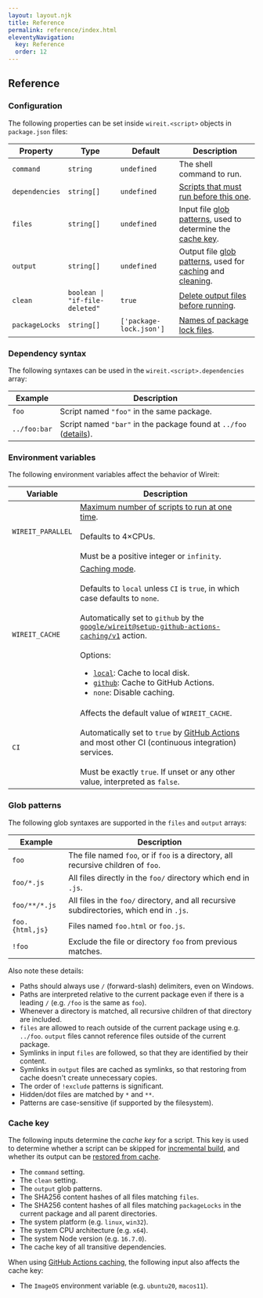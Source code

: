 ```yaml
---
layout: layout.njk
title: Reference
permalink: reference/index.html
eleventyNavigation:
  key: Reference
  order: 12
---
```


## Reference

### Configuration

The following properties can be set inside `wireit.<script>` objects in
`package.json` files:

| Property       | Type                           | Default                 | Description                                                                                                |
| -------------- | ------------------------------ | ----------------------- | ---------------------------------------------------------------------------------------------------------- |
| `command`      | `string`                       | `undefined`             | The shell command to run.                                                                                  |
| `dependencies` | `string[]`                     | `undefined`             | [Scripts that must run before this one](../dependencies/).                                                 |
| `files`        | `string[]`                     | `undefined`             | Input file [glob patterns](#glob-patterns), used to determine the [cache key](#cache-key).                 |
| `output`       | `string[]`                     | `undefined`             | Output file [glob patterns](#glob-patterns), used for [caching](../caching/) and [cleaning](../cleaning/). |
| `clean`        | `boolean \| "if-file-deleted"` | `true`                  | [Delete output files before running](../cleaning/).                                                        |
| `packageLocks` | `string[]`                     | `['package-lock.json']` | [Names of package lock files](../package-locks/).                                                          |

### Dependency syntax

The following syntaxes can be used in the `wireit.<script>.dependencies` array:

| Example      | Description                                                                                                     |
| ------------ | --------------------------------------------------------------------------------------------------------------- |
| `foo`        | Script named `"foo"` in the same package.                                                                       |
| `../foo:bar` | Script named `"bar"` in the package found at `../foo` ([details](../dependencies/#cross-package-dependencies)). |

### Environment variables

The following environment variables affect the behavior of Wireit:

| Variable          | Description                                                                                                                                                                                                                                                                                                                                                                                                                                                              |
| ----------------- | ------------------------------------------------------------------------------------------------------------------------------------------------------------------------------------------------------------------------------------------------------------------------------------------------------------------------------------------------------------------------------------------------------------------------------------------------------------------------ |
| `WIREIT_PARALLEL` | [Maximum number of scripts to run at one time](../parallelism/).<br><br>Defaults to 4×CPUs.<br><br>Must be a positive integer or `infinity`.                                                                                                                                                                                                                                                                                                                             |
| `WIREIT_CACHE`    | [Caching mode](../caching/).<br><br>Defaults to `local` unless `CI` is `true`, in which case defaults to `none`.<br><br>Automatically set to `github` by the [`google/wireit@setup-github-actions-caching/v1`](../caching/#github-actions-caching) action.<br><br>Options:<ul><li>[`local`](../caching/#local-caching): Cache to local disk.</li><li>[`github`](../caching/#github-actions-caching): Cache to GitHub Actions.</li><li>`none`: Disable caching.</li></ul> |
| `CI`              | Affects the default value of `WIREIT_CACHE`.<br><br>Automatically set to `true` by [GitHub Actions](https://docs.github.com/en/actions/learn-github-actions/environment-variables#default-environment-variables) and most other CI (continuous integration) services.<br><br>Must be exactly `true`. If unset or any other value, interpreted as `false`.                                                                                                                |

### Glob patterns

The following glob syntaxes are supported in the `files` and `output` arrays:

| Example         | Description                                                                              |
| --------------- | ---------------------------------------------------------------------------------------- |
| `foo`           | The file named `foo`, or if `foo` is a directory, all recursive children of `foo`.       |
| `foo/*.js`      | All files directly in the `foo/` directory which end in `.js`.                           |
| `foo/**/*.js`   | All files in the `foo/` directory, and all recursive subdirectories, which end in `.js`. |
| `foo.{html,js}` | Files named `foo.html` or `foo.js`.                                                      |
| `!foo`          | Exclude the file or directory `foo` from previous matches.                               |

Also note these details:

- Paths should always use `/` (forward-slash) delimiters, even on Windows.
- Paths are interpreted relative to the current package even if there is a
  leading `/` (e.g. `/foo` is the same as `foo`).
- Whenever a directory is matched, all recursive children of that directory are
  included.
- `files` are allowed to reach outside of the current package using e.g.
  `../foo`. `output` files cannot reference files outside of the current
  package.
- Symlinks in input `files` are followed, so that they are identified by their content.
- Symlinks in `output` files are cached as symlinks, so that restoring from
  cache doesn't create unnecessary copies.
- The order of `!exclude` patterns is significant.
- Hidden/dot files are matched by `*` and `**`.
- Patterns are case-sensitive (if supported by the filesystem).

### Cache key

The following inputs determine the _cache key_ for a script. This key is used to
determine whether a script can be skipped for [incremental
build](../incremental-build/), and whether its output can be [restored from
cache](../caching/).

- The `command` setting.
- The `clean` setting.
- The `output` glob patterns.
- The SHA256 content hashes of all files matching `files`.
- The SHA256 content hashes of all files matching `packageLocks` in the current
  package and all parent directories.
- The system platform (e.g. `linux`, `win32`).
- The system CPU architecture (e.g. `x64`).
- The system Node version (e.g. `16.7.0`).
- The cache key of all transitive dependencies.

When using [GitHub Actions caching](../caching/#github-actions-caching), the following
input also affects the cache key:

- The `ImageOS` environment variable (e.g. `ubuntu20`, `macos11`).
